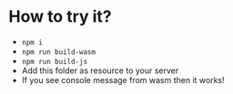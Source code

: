 # How to try it?

* `npm i`
* `npm run build-wasm`
* `npm run build-js`
* Add this folder as resource to your server
* If you see console message from wasm then it works!
